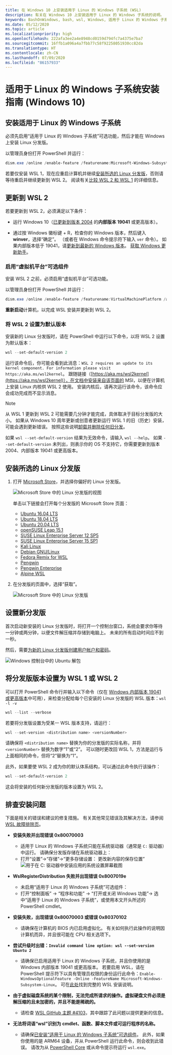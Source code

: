 ```yaml
---
title: 在 Windows 10 上安装适用于 Linux 的 Windows 子系统 (WSL)
description: 有关在 Windows 10 上安装适用于 Linux 的 Windows 子系统的说明。
keywords: BashOnWindows, bash, wsl, Windows, 适用于 Linux 的 Windows 子系统, windows 子系统, ubuntu, debian, suse, Windows 10, 安装, 启用, WSL2, 版本 2
ms.date: 05/12/2020
ms.topic: article
ms.localizationpriority: high
ms.openlocfilehash: 222afa3ee2a4e8948cd0159d794fc7a4375e7ba7
ms.sourcegitcommit: 16ffb1a096a4a7fbb77c58f92258051930cc82da
ms.translationtype: HT
ms.contentlocale: zh-CN
ms.lasthandoff: 07/09/2020
ms.locfileid: "86157933"
---
```

# <a name="windows-subsystem-for-linux-installation-guide-for-windows-10"></a>适用于 Linux 的 Windows 子系统安装指南 (Windows 10)

## <a name="install-the-windows-subsystem-for-linux"></a>安装适用于 Linux 的 Windows 子系统

必须先启用“适用于 Linux 的 Windows 子系统”可选功能，然后才能在 Windows 上安装 Linux 分发版。

以管理员身份打开 PowerShell 并运行：

```powershell
dism.exe /online /enable-feature /featurename:Microsoft-Windows-Subsystem-Linux /all /norestart
```

若要仅安装 WSL 1，现在应重启计算机并继续[安装所选的 Linux 分发版](./install-win10.md#install-your-linux-distribution-of-choice)，否则请等待重启并继续更新到 WSL 2。 阅读有关[比较 WSL 2 和 WSL 1](./compare-versions.md) 的详细信息。

## <a name="update-to-wsl-2"></a>更新到 WSL 2

若要更新到 WSL 2，必须满足以下条件：

- 运行 Windows 10（[已更新到版本 2004](ms-settings:windowsupdate) 的**内部版本 19041** 或更高版本）。

- 通过按 Windows 徽标键 + R，检查你的 Windows 版本，然后键入 **winver**，选择“确定”。 （或者在 Windows 命令提示符下输入 `ver` 命令）。 如果内部版本低于 19041，请[更新到最新的 Windows 版本](ms-settings:windowsupdate)。 [获取 Windows 更新助手](https://www.microsoft.com/software-download/windows10)。

### <a name="enable-the-virtual-machine-platform-optional-component"></a>启用“虚拟机平台”可选组件

安装 WSL 2 之前，必须启用“虚拟机平台”可选功能。

以管理员身份打开 PowerShell 并运行：

```powershell
dism.exe /online /enable-feature /featurename:VirtualMachinePlatform /all /norestart
```

**重新启动**计算机，以完成 WSL 安装并更新到 WSL 2。

### <a name="set-wsl-2-as-your-default-version"></a>将 WSL 2 设置为默认版本

安装新的 Linux 分发版时，请在 PowerShell 中运行以下命令，以将 WSL 2 设置为默认版本：

```powershell
wsl --set-default-version 2
```

运行该命令后，你可能会看到此消息：`WSL 2 requires an update to its kernel component. For information please visit https://aka.ms/wsl2kernel`。 跟随链接（[https://aka.ms/wsl2kernel](https://aka.ms/wsl2kernel)），在文档中安装来自该页面的 MSI，以便在计算机上安装 Linux 内核供 WSL 2 使用。 安装内核后，请再次运行该命令，该命令应会成功完成而不显示消息。 

> [!NOTE]
> 从 WSL 1 更新到 WSL 2 可能需要几分钟才能完成，具体取决于目标分发版的大小。 如果从 Windows 10 周年更新或创意者更新运行 WSL 1 的旧（历史）安装，可能会遇到更新错误。 按照这些说明[卸载并删除任何旧分发](https://docs.microsoft.com/windows/wsl/install-legacy#uninstallingremoving-the-legacy-distro)。 
>
> 如果 `wsl --set-default-version` 结果为无效命令，请输入 `wsl --help`。 如果 `--set-default-version` 未列出，则表示你的 OS 不支持它，你需要更新到版本 2004、内部版本 19041 或更高版本。

## <a name="install-your-linux-distribution-of-choice"></a>安装所选的 Linux 分发版

1. 打开 [Microsoft Store](https://aka.ms/wslstore)，并选择你偏好的 Linux 分发版。

    ![Microsoft Store 中的 Linux 分发版的视图](media/store.png)

    单击以下链接会打开每个分发版的 Microsoft Store 页面：

    - [Ubuntu 16.04 LTS](https://www.microsoft.com/store/apps/9pjn388hp8c9)
    - [Ubuntu 18.04 LTS](https://www.microsoft.com/store/apps/9N9TNGVNDL3Q)
    - [Ubuntu 20.04 LTS](https://www.microsoft.com/store/apps/9n6svws3rx71)
    - [openSUSE Leap 15.1](https://www.microsoft.com/store/apps/9NJFZK00FGKV)
    - [SUSE Linux Enterprise Server 12 SP5](https://www.microsoft.com/store/apps/9MZ3D1TRP8T1)
    - [SUSE Linux Enterprise Server 15 SP1](https://www.microsoft.com/store/apps/9PN498VPMF3Z)
    - [Kali Linux](https://www.microsoft.com/store/apps/9PKR34TNCV07)
    - [Debian GNU/Linux](https://www.microsoft.com/store/apps/9MSVKQC78PK6)
    - [Fedora Remix for WSL](https://www.microsoft.com/store/apps/9n6gdm4k2hnc)
    - [Pengwin](https://www.microsoft.com/store/apps/9NV1GV1PXZ6P)
    - [Pengwin Enterprise](https://www.microsoft.com/store/apps/9N8LP0X93VCP)
    - [Alpine WSL](https://www.microsoft.com/store/apps/9p804crf0395)

2. 在分发版的页面中，选择“获取”。

    ![Microsoft Store 中的 Linux 分发版](media/UbuntuStore.png)

## <a name="set-up-a-new-distribution"></a>设置新分发版

首次启动新安装的 Linux 分发版时，将打开一个控制台窗口，系统会要求你等待一分钟或两分钟，以便文件解压缩并存储到电脑上。 未来的所有启动时间应不到一秒。

然后，需要[为新的 Linux 分发版创建用户帐户和密码](./user-support.md)。

![Windows 控制台中的 Ubuntu 解包](media/UbuntuInstall.png)

## <a name="set-your-distribution-version-to-wsl-1-or-wsl-2"></a>将分发版版本设置为 WSL 1 或 WSL 2

可以打开 PowerShell 命令行并输入以下命令（仅在 [Windows 内部版本 19041 或更高版本](ms-settings:windowsupdate)中可用），来检查分配给每个已安装的 Linux 分发版的 WSL 版本：`wsl -l -v`

```powershell
wsl --list --verbose
```

若要将分发版设置为受某一 WSL 版本支持，请运行：

```powershell
wsl --set-version <distribution name> <versionNumber>
```

请确保将 `<distribution name>` 替换为你的分发版的实际名称，并将 `<versionNumber>` 替换为数字“1”或“2”。 可以随时更改回 WSL 1，方法是运行与上面相同的命令，但将“2”替换为“1”。

此外，如果要使 WSL 2 成为你的默认体系结构，可以通过此命令执行该操作：

```powershell
wsl --set-default-version 2
```

这会将安装的任何新分发版的版本设置为 WSL 2。

## <a name="troubleshooting-installation"></a>排查安装问题

下面是相关的错误和建议的修复措施。 有关其他常见错误及其解决方法，请参阅 [WSL 故障排除页](troubleshooting.md)。

- **安装失败并出现错误 0x80070003**
  - 适用于 Linux 的 Windows 子系统只能在系统驱动器（通常是 `C:` 驱动器）中运行。 请确保分发版存储在系统驱动器上：  
  - 打开“设置”->“存储”->“更多存储设置：  更改新内容的保存位置”
    ![用于在 C: 驱动器中安装应用的系统设置屏幕截图](media/AppStorage.png)

- **WslRegisterDistribution 失败并出现错误 0x8007019e**
  - 未启用“适用于 Linux 的 Windows 子系统”可选组件：
  - 打开“控制面板” -> “程序和功能” -> “打开或关闭 Windows 功能”-> 选中“适用于 Linux 的 Windows 子系统”，或使用本文开头所述的 PowerShell cmdlet。   

- **安装失败，出现错误 0x80070003 或错误 0x80370102**
  - 请确保在计算机的 BIOS 内已启用虚拟化。 有关如何执行此操作的说明因计算机而异，并且很可能在 CPU 相关选项下。

- **尝试升级时出错：`Invalid command line option: wsl --set-version Ubuntu 2`**
  - 请确保已启用适用于 Linux 的 Windows 子系统，并且你使用的是 Windows 内部版本 19041 或更高版本。 若要启用 WSL，请在 PowerShell 提示符下以具有管理员权限的身份运行此命令：`Enable-WindowsOptionalFeature -Online -FeatureName Microsoft-Windows-Subsystem-Linux`。 可在[此处](./install-win10.md)找到完整的 WSL 安装说明。

- **由于虚拟磁盘系统的某个限制，无法完成所请求的操作。虚拟硬盘文件必须是解压缩的且未加密的，并且不能是稀疏的。**
  - 请检查 [WSL GitHub 主题 #4103](https://github.com/microsoft/WSL/issues/4103)，其中跟踪了此问题以提供更新的信息。

- **无法将词语“wsl”识别为 cmdlet、函数、脚本文件或可运行程序的名称。**
  - 请确保[已安装“适用于 Linux 的 Windows 子系统”可选组件](./install-win10.md#enable-the-virtual-machine-platform-optional-component)。 此外，如果你使用的是 ARM64 设备，并从 PowerShell 运行此命令，则会收到此错误。 请改为从 [PowerShell Core](https://docs.microsoft.com/powershell/scripting/install/installing-powershell-core-on-windows?view=powershell-6) 或从命令提示符运行 `wsl.exe`。
